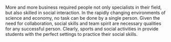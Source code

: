 More and more business required people not only specialists in their field, but also skilled in social interaction. In the rapidly changing environments of science and economy, no task can be done by a single person. Given the need for collaboration, social skills and team spirit are necessary qualities for any successful person. Clearly, sports and social activities in provide students with the perfect settings to practice their social skills.